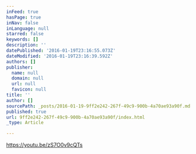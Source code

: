 ```yaml
---
inFeed: true
hasPage: true
inNav: false
inLanguage: null
starred: false
keywords: []
description: ''
datePublished: '2016-01-19T23:16:55.073Z'
dateModified: '2016-01-19T23:16:39.592Z'
authors: []
publisher:
  name: null
  domain: null
  url: null
  favicon: null
title: ''
author: []
sourcePath: _posts/2016-01-19-9ff2e242-267f-49c9-900b-4a70ae93a90f.md
published: true
url: 9ff2e242-267f-49c9-900b-4a70ae93a90f/index.html
_type: Article

---
```

https://youtu.be/zS7O0v9cQTs